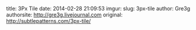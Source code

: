 title: 3Px Tile
date: 2014-02-28 21:09:53
imgur: 
slug: 3px-tile
author: Gre3g
authorsite: http://gre3g.livejournal.com
original: http://subtlepatterns.com/3px-tile/
